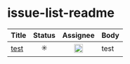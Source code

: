 # issue-list-readme

<!-- issueTable -->

| Title                                                                            |         Status          |                                                           Assignee                                                            | Body  |
| :------------------------------------------------------------------------------- | :---------------------: | :---------------------------------------------------------------------------------------------------------------------------: | :---- |
| <a href="https://github.com/seed-of-apricot/issue-list-readme/issues/2">test</a> | :eight_spoked_asterisk: | <a href="https://github.com/seed-of-apricot"><img src="https://avatars1.githubusercontent.com/u/26666870?v=4" width="20"></a> | test  |

<!-- issueTable -->

